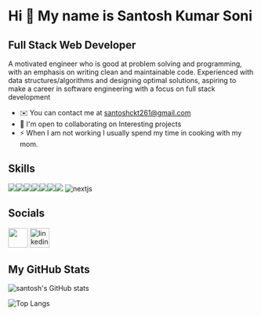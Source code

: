 # Hi 👋 My name is Santosh Kumar Soni

## Full Stack Web Developer

A motivated engineer who is good at problem solving and programming, with an emphasis on writing clean and maintainable
code. Experienced with data structures/algorithms and designing optimal solutions, aspiring to make a career in software
engineering with a focus on full stack development
- ✉️  You can contact me at santoshckt261@gmail.com
- 🤝  I'm open to collaborating on Interesting projects
- ⚡  When I am not working I usually spend my time in cooking with my mom.
## Skills
 <img src="https://img.icons8.com/color/48/null/javascript--v1.png"/><img src="https://img.icons8.com/plasticine/48/null/react.png"/><img src="https://img.icons8.com/fluency/48/null/node-js.png"/><img src="https://img.icons8.com/external-tal-revivo-shadow-tal-revivo/48/null/external-mongodb-a-cross-platform-document-oriented-database-program-logo-shadow-tal-revivo.png"/><img src="https://img.icons8.com/color/48/null/html-5--v1.png"/><img src="https://img.icons8.com/color/48/null/css3.png"/><img src="https://img.icons8.com/color/48/typescript.png"/>
 <img src="https://img.icons8.com/fluency-systems-regular/48/nextjs.png" alt="nextjs"/>
 
## Socials 
[<img src="https://raw.githubusercontent.com/danielcranney/readme-generator/main/public/icons/socials/github-dark.svg" height='40'/>](https://github.com/https://github.com/soni8604)  [<img src='https://raw.githubusercontent.com/danielcranney/readme-generator/main/public/icons/socials/linkedin.svg' alt='linkedin' height='40'>](https://www.linkedin.com/in/https://www.linkedin.com/in/santoshkumarsoni//)



## My GitHub Stats
![santosh's GitHub stats](https://github-readme-stats.vercel.app/api?username=soni8604&show_icons=true&theme=transparent)


![Top Langs](https://github-readme-stats.vercel.app/api/top-langs/?username=soni8604&theme=tokyonight)


